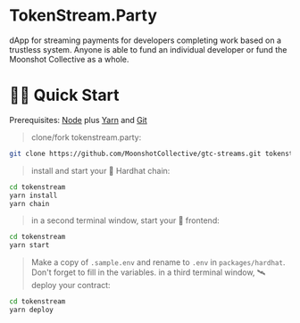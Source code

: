 # TokenStream.Party

dApp for streaming payments for developers completing work based on a trustless system. Anyone is able to fund an individual developer or fund the Moonshot Collective as a whole.

# 🏄‍♂️ Quick Start

Prerequisites: [Node](https://nodejs.org/en/download/) plus [Yarn](https://classic.yarnpkg.com/en/docs/install/) and [Git](https://git-scm.com/downloads)

> clone/fork tokenstream.party:

```bash
git clone https://github.com/MoonshotCollective/gtc-streams.git tokenstream
```

> install and start your 👷‍ Hardhat chain:

```bash
cd tokenstream
yarn install
yarn chain
```

> in a second terminal window, start your 📱 frontend:

```bash
cd tokenstream
yarn start
```

> Make a copy of `.sample.env` and rename to `.env` in `packages/hardhat`. Don't forget to fill in the variables.
> in a third terminal window, 🛰 deploy your contract:

```bash
cd tokenstream
yarn deploy
```
